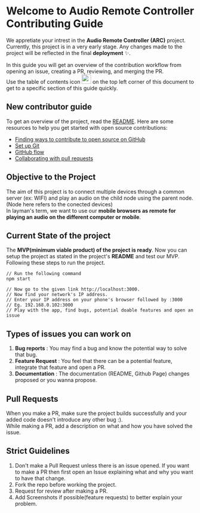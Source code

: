 # Welcome to Audio Remote Controller Contributing Guide

We appretiate your intrest in the **Audio Remote Controller (ARC)** project. <br/>
Currently, this project is in a very early stage. Any changes made to the project will be reflected in the final **deployment** ✨.

In this guide you will get an overview of the contribution workflow from opening an issue, creating a PR, reviewing, and merging the PR. <br/>
Use the table of contents icon <img src="https://github.com/github/docs/raw/main/assets/images/table-of-contents.png" width="25" height="25" /> on the top left corner of this document to get to a specific section of this guide quickly.

## New contributor guide

To get an overview of the project, read the [README](README.md). Here are some resources to help you get started with open source contributions:

- [Finding ways to contribute to open source on GitHub](https://docs.github.com/en/get-started/exploring-projects-on-github/finding-ways-to-contribute-to-open-source-on-github)
- [Set up Git](https://docs.github.com/en/get-started/quickstart/set-up-git)
- [GitHub flow](https://docs.github.com/en/get-started/quickstart/github-flow)
- [Collaborating with pull requests](https://docs.github.com/en/github/collaborating-with-pull-requests)

## Objective to the Project

The aim of this project is to connect multiple devices through a common server (ex: WIFI) and play an audio on the child node using the parent node.(Node here refers to the conected devices) <br/>
In layman's term, we want to use our **mobile browsers as remote for playing an audio on the different computer or mobile**. 

## Current State of the project

The **MVP(minimum viable product) of the project is ready**. Now you can setup the project as stated in the project's **README** and test our MVP. Following these steps to run the project. 
```
// Run the following command 
npm start

// Now go to the given link http://localhost:3000. 
// Now find your network's IP address. 
// Enter your IP address on your phone's browser followed by :3000 
// Eg. 192.168.0.102:3000 
// Play with the app, find bugs, potential doable features and open an issue
```

## Types of issues you can work on 

1. **Bug reports** : You may find a bug and know the potential way to solve that bug. 
2. **Feature Request** : You feel that there can be a potential feature, integrate that feature and open a PR. 
3. **Documentation** : The documentation (README, Github Page) changes proposed or you wanna propose.  

## Pull Requests 

When you make a PR, make sure the project builds successfully and your added code doesn't introduce any other bug :). <br/>
While making a PR, add a description on what and how you have solved the issue. 

## Strict Guidelines

1. Don't make a Pull Request unless there is an issue opened. If you want to make a PR then first open an Issue explaining what and why you want to have that change.
2. Fork the repo before working the project.
3. Request for review after making a PR. 
4. Add Screenshots if possible(feature requests) to better explain your problem.
